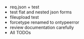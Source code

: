 - req.json + test
- test flat and nested json forms
- fileupload test
- forcetype renamed to ontypeerror
- review documentation carefully
- All TODOs
